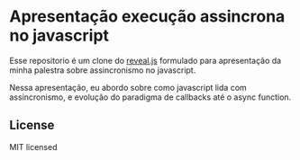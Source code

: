 # Apresentação execução assincrona no javascript

Esse repositorio é um clone do [reveal.js](https://github.com/hakimel/reveal.js) formulado para apresentação da minha palestra sobre assincronismo no javascript.

Nessa apresentação, eu abordo sobre como javascript lida com assincronismo, e evolução do paradigma de callbacks até o async function.

## License

MIT licensed
